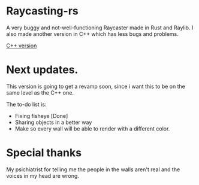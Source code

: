 # Raycasting-rs
A very buggy and not-well-functioning Raycaster made in Rust and Raylib.
I also made another version in C++ which has less bugs and problems.

[C++ version](https://github.com/ReiettoAyanami/Raycasting-cpp)

# Next updates.
This version is going to get a revamp soon, since i want this to be on the same level as the C++ one.

The to-do list is:
- Fixing fisheye [Done]
- Sharing objects in a better way
- Make so every wall will be able to render with a different color.

# Special thanks
My psichiatrist for telling me the people in the walls aren't real and the voices in my head are wrong.

